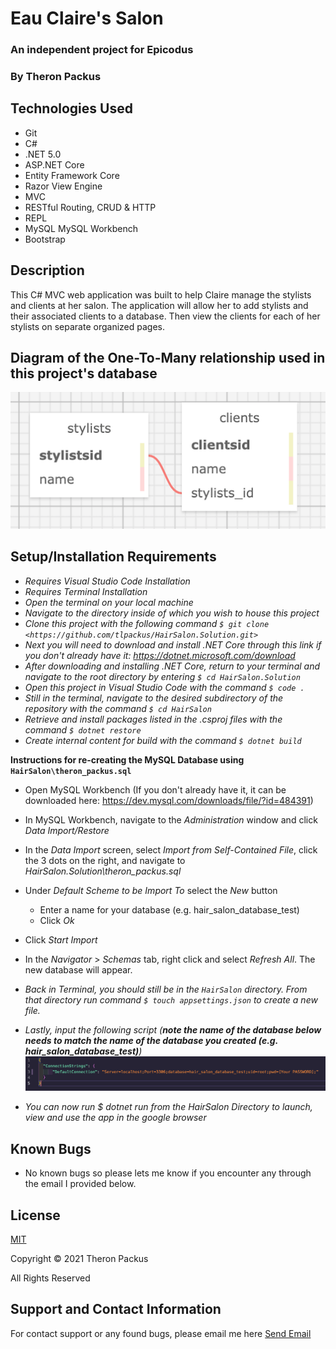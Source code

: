 # Eau Claire's Salon
### An independent project for Epicodus

### By Theron Packus

## Technologies Used

* Git
* C#
* .NET 5.0
* ASP.NET Core
* Entity Framework Core
* Razor View Engine
* MVC
* RESTful Routing, CRUD & HTTP
* REPL
* MySQL MySQL Workbench
* Bootstrap

## Description

This C# MVC web application was built to help Claire manage the stylists and clients at her salon. The application will allow her to add stylists and their associated clients to a database. Then view the clients for each of her stylists on separate organized pages.

## Diagram of the One-To-Many relationship used in this project's database

![Image of one to many relationship between stylists and clients it the SQL Designer](./HairSalon/wwwroot/img/sql_design.png)


## Setup/Installation Requirements

* _Requires Visual Studio Code Installation_
* _Requires Terminal Installation_
* _Open the terminal on your local machine_
* _Navigate to the directory inside of which you wish to house this project_
* _Clone this project with the following command  `$ git clone <https://github.com/tlpackus/HairSalon.Solution.git>`_
* _Next you will need to download and install .NET Core through this link if you don't already have it: https://dotnet.microsoft.com/download_
* _After downloading and installing .NET Core, return to your terminal and navigate to the root directory by entering `$ cd HairSalon.Solution`_
* _Open this project in Visual Studio Code with the command `$ code .`_
* _Still in the terminal, navigate to the desired subdirectory of the repository with the command `$ cd HairSalon`_
* _Retrieve and install packages listed in the .csproj files with the command `$ dotnet restore`_
* _Create internal content for build with the command `$ dotnet build`_

**Instructions for re-creating the MySQL Database using `HairSalon\theron_packus.sql`**
* Open MySQL Workbench (If you don't already have it, it can be downloaded here: https://dev.mysql.com/downloads/file/?id=484391)
* In MySQL Workbench, navigate to the _Administration_ window and click _Data Import/Restore_
* In the _Data Import_ screen, select _Import from Self-Contained File_, click the 3 dots on the right, and navigate to _HairSalon.Solution\theron_packus.sql_
* Under _Default Scheme to be Import To_ select the _New_ button
  * Enter a name for your database (e.g. hair_salon_database_test)
  * Click _Ok_
* Click _Start Import_
* In the _Navigator_ > _Schemas_ tab, right click and select _Refresh All_. The new database will appear.

* _Back in Terminal, you should still be in the `HairSalon` directory. From that directory run command `$ touch appsettings.json` to create a new file._
* _Lastly, input the following script (**note the name of the database below needs to match the name of the database you created (e.g. hair_salon_database_test)**)_
![Image of appsettings.json example](./HairSalon/wwwroot/img/appsettings.json_example.png)
* _You can now run $ dotnet run from the HairSalon Directory to launch, view and use the app in the google browser_


## Known Bugs

- No known bugs so please lets me know if you encounter any through the email I provided below.

## License

[MIT](LICENSE.txt)

Copyright © 2021 Theron Packus

All Rights Reserved

## Support and Contact Information

For contact support or any found bugs, please email me here <a href = "mailto: tlpackus@gamil.com">Send Email</a>